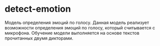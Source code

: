 # detect-emotion
Модель определения эмоций по голосу. Данная модель реализует  возможности определения эмоций по голосу, который считывается с  микрофона.  Обучение модели выполняется на  основе текстов  прочитанных двумя дикторами.
